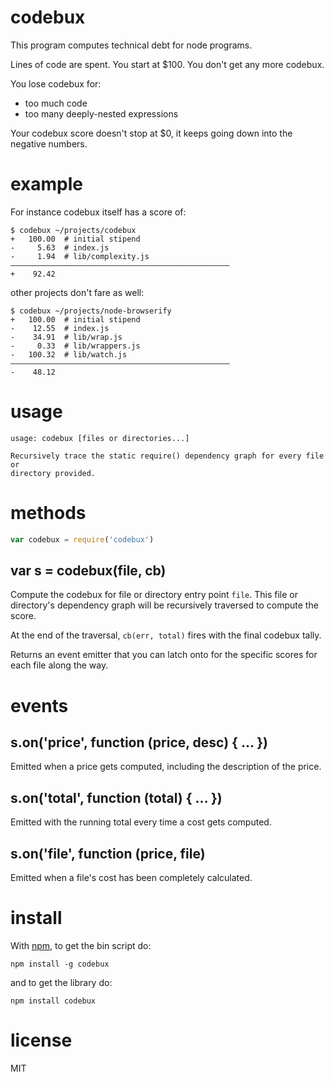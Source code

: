 # codebux

This program computes technical debt for node programs.

Lines of code are spent. You start at $100. You don't get any more codebux.

You lose codebux for:

* too much code
* too many deeply-nested expressions

Your codebux score doesn't stop at $0, it keeps going down into the negative
numbers.

# example

For instance codebux itself has a score of:

```
$ codebux ~/projects/codebux
+   100.00  # initial stipend
-     5.63  # index.js
-     1.94  # lib/complexity.js
—————————————————————————————————————————————————
+    92.42
```

other projects don't fare as well:

```
$ codebux ~/projects/node-browserify
+   100.00  # initial stipend
-    12.55  # index.js
-    34.91  # lib/wrap.js
-     0.33  # lib/wrappers.js
-   100.32  # lib/watch.js
—————————————————————————————————————————————————
-    48.12
```

# usage

```
usage: codebux [files or directories...]

Recursively trace the static require() dependency graph for every file or
directory provided.
```

# methods

``` js
var codebux = require('codebux')
```

## var s = codebux(file, cb)

Compute the codebux for file or directory entry point `file`. This file or
directory's dependency graph will be recursively traversed to compute the score.

At the end of the traversal, `cb(err, total)` fires with the final codebux
tally.

Returns an event emitter that you can latch onto for the specific scores for
each file along the way.

# events

## s.on('price', function (price, desc) { ... })

Emitted when a price gets computed, including the description of the price.

## s.on('total', function (total) { ... })

Emitted with the running total every time a cost gets computed.

## s.on('file', function (price, file)

Emitted when a file's cost has been completely calculated.

# install

With [npm](http://npmjs.org), to get the bin script do:

```
npm install -g codebux
```

and to get the library do:

```
npm install codebux
```

# license

MIT
